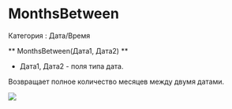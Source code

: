 ﻿
# MonthsBetween

Категория : Дата/Время

** MonthsBetween(Дата1, Дата2) **

* Дата1, Дата2 - поля типа дата.

Возвращает полное количество месяцев между двумя датами.

![](/mediatag>Дата/Время)

